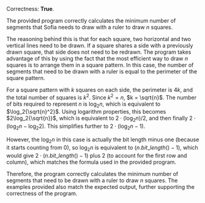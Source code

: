 Correctness: **True**.

The provided program correctly calculates the minimum number of segments that Sofia needs to draw with a ruler to draw $n$ squares. 

The reasoning behind this is that for each square, two horizontal and two vertical lines need to be drawn. If a square shares a side with a previously drawn square, that side does not need to be redrawn. The program takes advantage of this by using the fact that the most efficient way to draw $n$ squares is to arrange them in a square pattern. In this case, the number of segments that need to be drawn with a ruler is equal to the perimeter of the square pattern.

For a square pattern with $k$ squares on each side, the perimeter is $4k$, and the total number of squares is $k^2$. Since $k^2 = n$, $k = \sqrt{n}$. The number of bits required to represent $n$ is $\log_2{n}$, which is equivalent to $\log_2{\sqrt{n}^2}$. Using logarithm properties, this becomes $2\log_2{\sqrt{n}}$, which is equivalent to $2\cdot(\log_2{n})/2$, and then finally $2\cdot(\log_2{n} - \log_2{2})$. This simplifies further to $2\cdot(\log_2{n} - 1)$.

However, the $\log_2{n}$ in this case is actually the bit length minus one (because it starts counting from 0), so $\log_2{n}$ is equivalent to $(n.bit\_length() - 1)$, which would give $2\cdot(n.bit\_length() - 1)$ plus 2 (to account for the first row and column), which matches the formula used in the provided program.

Therefore, the program correctly calculates the minimum number of segments that need to be drawn with a ruler to draw $n$ squares. The examples provided also match the expected output, further supporting the correctness of the program.
